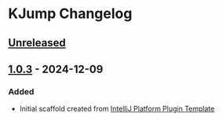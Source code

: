 <!-- Keep a Changelog guide -> https://keepachangelog.com -->

# KJump Changelog

## [Unreleased]

## [1.0.3] - 2024-12-09

### Added

- Initial scaffold created from [IntelliJ Platform Plugin Template](https://github.com/JetBrains/intellij-platform-plugin-template)

[Unreleased]: https://github.com/a690700752/KJump/compare/v1.0.3...HEAD
[1.0.3]: https://github.com/a690700752/KJump/commits/v1.0.3
